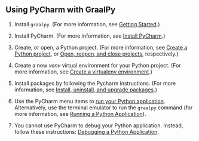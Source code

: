 <!-- ---
layout: learn
title: Using PyCharm with GraalPy
permalink: /guides/using_pycharm/
--- -->

## Using PyCharm with GraalPy

1. Install `graalpy`. 
(For more information, see [Getting Started](/getting_started/).)

2. Install PyCharm.
(For more information, see [Install PyCharm](https://www.jetbrains.com/help/pycharm/installation-guide.html).)

3. Create, or open, a Python project.
(For more information, see [Create a Python project](https://www.jetbrains.com/help/pycharm/creating-empty-project.html), or [Open, reopen, and close projects](https://www.jetbrains.com/help/pycharm/open-projects.html), respectively.)

4. Create a new _venv_ virtual environment for your Python project.
(For more information, see [Create a virtualenv environment](https://www.jetbrains.com/help/pycharm/creating-virtual-environment.html#python_create_virtual_env).)

5. Install packages by following the Pycharm instructions.
(For more information, see [Install, uninstall, and upgrade packages](https://www.jetbrains.com/help/pycharm/installing-uninstalling-and-upgrading-packages.html).)

6. Use the PyCharm menu items to [run your Python application](https://www.jetbrains.com/help/pycharm/running-applications.html). 
Alternatively, use the terminal emulator to run the `graalpy` command (for more information, see [Running a Python Application](/guides/running_a_python_application/)).

7. You cannot use PyCharm to debug your Python application.
Instead, follow these instructions: [Debugging a Python Application](/guides/debugging_a_python_application/).